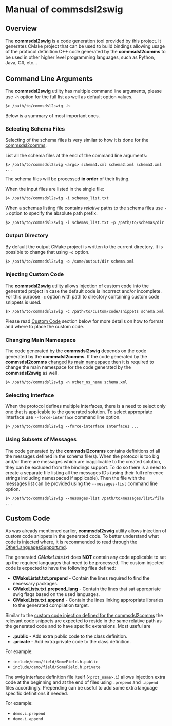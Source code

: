 # Manual of **commsdsl2swig**

## Overview
The **commsdsl2swig** is a code generation tool provided by this project.
It generates CMake project that can be used to build bindings allowing
usage of the protocol definition C++ code generated by the **commsdsl2comms** to be
used in other higher level programming languages, such as Python, Java, C#, etc...

## Command Line Arguments
The **commsdsl2swig** utility has multiple command line arguments, please
use `-h` option for the full list as well as default option values. 

```
$> /path/to/commsdsl2swig -h
```
Below is a summary of most important ones.

### Selecting Schema Files
Selecting of the schema files is very similar to how it is done for the
[commsdsl2comms](Manual_commsdsl2comms.md#selecting-schema-files).

List all the schema files at the end of the command line arguments:

```
$> /path/to/commsdsl2swig <args> schema1.xml schema2.xml schema3.xml ...
```
The schema files will be processed **in order** of their listing.

When the input files are listed in the single file:
```
$> /path/to/commsdsl2swig -i schemas_list.txt
```

When a schemas listing file contains *relative* paths to the schema files use
`-p` option to specify the absolute path prefix.
```
$> /path/to/commsdsl2swig -i schemas_list.txt -p /path/to/schemas/dir
```

### Output Directory
By default the output CMake project is written to the current directory. It
is possible to change that using `-o` option.
```
$> /path/to/commsdsl2swig -o /some/output/dir schema.xml
```

### Injecting Custom Code
The **commsdsl2swig** utility allows injection of custom code into the
generated project in case the default code is incorrect and/or incomplete. For this
purpose `-c` option with path to directory containing custom code snippets is used.
```
$> /path/to/commsdsl2swig -c /path/to/custom/code/snippets schema.xml
```
Please read [Custom Code](#custom-code) section below for more details on
how to format and where to place the custom code.

### Changing Main Namespace
The code generated by the **commsdsl2swig** depends on the code generated by
the **commsdsl2comms**. If the code generated by the **commsdsl2comms**
[changed its main namespace](Manual_commsdsl2comms.md#changing-main-namespace)
then it is required to change the main namespace for the code generated by
the **commsdsl2swig** as well.
```
$> /path/to/commsdsl2swig -n other_ns_name schema.xml
```

### Selecting Interface
When the protocol defines multiple interfaces, there is a need to select only
one that is applicable to the generated solution. To select appropriate
interface use `--force-interface` command line option.

```
$> /path/to/commsdsl2swig --force-interface Interface1 ...
```

### Using Subsets of Messages
The code generated by the **commsdsl2comms** contains definitions of all the
messages defined in the schema file(s). When the protocol is too big and/or
there are messages which are inapplicable to the created solution, they can be
excluded from the bindings support. To do so there is a need to
create a separate file listing all the messages IDs (using their full reference
strings including namespaced if applicable). Then the file with the messages
list can be provided using the `--messages-list` command line option.

```
$> /path/to/commsdsl2swig --messages-list /path/to/messages/list/file ...
```

## Custom Code
As was already mentioned earlier, **commsdsl2swig** utility allows injection
of custom code snippets in the generated code.
To better understand what code is injected where, it is recommended to
read through the [OtherLanguagesSupport.md](OtherLanguagesSupport.md).

The generated _CMakeLists.txt_ does **NOT** contain any code applicable to set up
the required languages that need to be processed. The custom injected code is
expected to have the following files defined:

- **CMakeListst.txt.prepend** - Contain the lines required to find the necessary packages.
- **CMakeLists.txt.prepend_lang** - Contain the lines that sat appropriate swig flags based on the used languages.
- **CMakeLists.txt.append** - Contain the lines linking appropriate libraries to the generated compilation target.

Similar to the [custom code injection defined for the commsdsl2comms](Manual_commsdsl2comms.md##custom-code)
the relevant code snippets are expected to reside in the same relative path as the
generated code and to have specific extensions. Most useful are

- **.public** - Add extra public code to the class definition.
- **.private** - Add extra private code to the class definition.

For example:
- `include/demo/field/SomeField.h.public`
- `include/demo/field/SomeField.h.private`

The swig interface definition file itself (`<prot_name>.i`) allows injection extra
code at the beginning and at the end of files using `.prepend` and `.append`
files accordingly. Prepending can be useful to add some extra language specific
definitions if needed.

For example:
- `demo.i.prepend`
- `demo.i.append`
